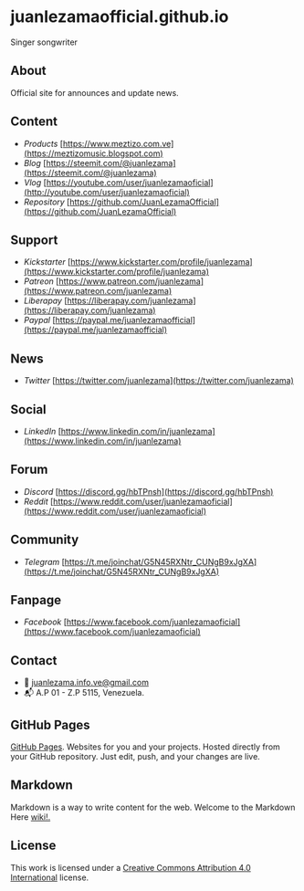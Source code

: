 # juanlezamaofficial.github.io


Singer songwriter



## About


Official site for announces and update news.



## Content


- *Products* [https://www.meztizo.com.ve](https://meztizomusic.blogspot.com)
- *Blog* [https://steemit.com/@juanlezama](https://steemit.com/@juanlezama)
- *Vlog* [https://youtube.com/user/juanlezamaoficial](http://youtube.com/user/juanlezamaoficial)
- *Repository* [https://github.com/JuanLezamaOfficial](https://github.com/JuanLezamaOfficial)



## Support


- *Kickstarter* [https://www.kickstarter.com/profile/juanlezama](https://www.kickstarter.com/profile/juanlezama)
- *Patreon* [https://www.patreon.com/juanlezama](https://www.patreon.com/juanlezama)
- *Liberapay* [https://liberapay.com/juanlezama](https://liberapay.com/juanlezama)
- *Paypal* [https://paypal.me/juanlezamaofficial](https://paypal.me/juanlezamaofficial)



## News


- *Twitter* [https://twitter.com/juanlezama](https://twitter.com/juanlezama)



## Social


- *LinkedIn* [https://www.linkedin.com/in/juanlezama](https://www.linkedin.com/in/juanlezama)



## Forum


- *Discord* [https://discord.gg/hbTPnsh](https://discord.gg/hbTPnsh)
- *Reddit* [https://www.reddit.com/user/juanlezamaoficial](https://www.reddit.com/user/juanlezamaoficial)



## Community


- *Telegram* [https://t.me/joinchat/G5N45RXNtr_CUNgB9xJgXA](https://t.me/joinchat/G5N45RXNtr_CUNgB9xJgXA)



## Fanpage


- *Facebook* [https://www.facebook.com/juanlezamaoficial](https://www.facebook.com/juanlezamaoficial)



## Contact


- :e-mail: juanlezama.info.ve@gmail.com
- :mailbox_with_mail: A.P 01 - Z.P 5115, Venezuela.



## GitHub Pages


[GitHub Pages](https://pages.github.com). Websites for you and your projects. Hosted directly from your GitHub repository. Just edit, push, and your changes are live.



## Markdown


Markdown is a way to write content for the web. Welcome to the Markdown Here [wiki!.](https://github.com/adam-p/markdown-here/wiki)



## License


This work is licensed under a [Creative Commons Attribution 4.0 International](http://creativecommons.org/licenses/by/4.0/) license.
